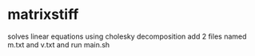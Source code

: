 # matrixstiff
solves linear equations using cholesky decomposition
add 2 files named m.txt and v.txt and run main.sh
